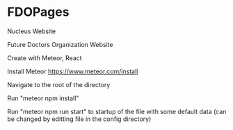 # FDOPages
Nucleus Website

Future Doctors Organization Website 

Create with Meteor, React

Install Meteor https://www.meteor.com/install 

Navigate to the root of the directory

Run "meteor npm install" 

Run "meteor npm run start" to startup of the file with some default data (can be changed by editting file in the config directory)


